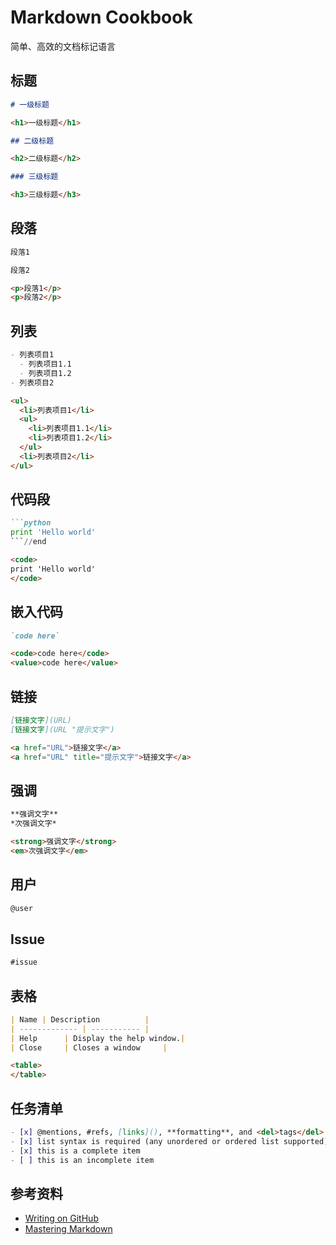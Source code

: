 # Markdown Cookbook

简单、高效的文档标记语言

## 标题

```markdown
# 一级标题
```

```html
<h1>一级标题</h1>
```

```markdown
## 二级标题
```

```html
<h2>二级标题</h2>
```

```markdown
### 三级标题
```

```html
<h3>三级标题</h3>
```

## 段落

```markdown
段落1

段落2
```

```html
<p>段落1</p>
<p>段落2</p>
```

## 列表

```markdown
- 列表项目1
  - 列表项目1.1
  - 列表项目1.2
- 列表项目2
```

```html
<ul>
  <li>列表项目1</li>
  <ul>
    <li>列表项目1.1</li>
    <li>列表项目1.2</li>
  </ul>
  <li>列表项目2</li>
</ul>
```

## 代码段

```markdown
```python
print 'Hello world'
```//end
```

```html
<code>
print 'Hello world'
</code>
```

## 嵌入代码

```markdown
`code here`
```

```html
<code>code here</code>
<value>code here</value>
```

## 链接

```markdown
[链接文字](URL)
[链接文字](URL "提示文字")
```

```html
<a href="URL">链接文字</a>
<a href="URL" title="提示文字">链接文字</a>
```

## 强调

```markdown
**强调文字**
*次强调文字*
```

```html
<strong>强调文字</strong>
<em>次强调文字</em>
```

## 用户

```markdown
@user
```

## Issue

```markdown
#issue
```

## 表格

```markdown
| Name | Description          |
| ------------- | ----------- |
| Help      | Display the help window.|
| Close     | Closes a window     |
```

```html
<table>
</table>
```

## 任务清单

```markdown
- [x] @mentions, #refs, [links](), **formatting**, and <del>tags</del> are supported
- [x] list syntax is required (any unordered or ordered list supported)
- [x] this is a complete item
- [ ] this is an incomplete item
```

## 参考资料

- [Writing on GitHub](https://help.github.com/categories/writing-on-github/)
- [Mastering Markdown](https://guides.github.com/features/mastering-markdown/)
